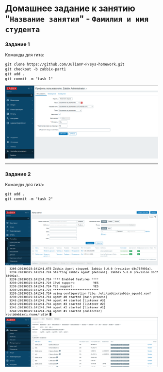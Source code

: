 # Домашнее задание к занятию "`Название занятия`" - `Фамилия и имя студента`

### Задание 1

Команды для гита: 

```
git clone https://github.com/JulianP-P/sys-homework.git
git checkout -b zabbix-part1
git add .
git commit -m "task 1"
```


![Админка zabbix](https://github.com/JulianP-P/sys-homework/blob/zabbix-part1/img/img1.png)


---

### Задание 2


Команды для гита:

```
git add .
git commit -m "task 2"
```

![Aгенты подключены к серверу](https://github.com/JulianP-P/sys-homework/blob/zabbix-part1/img/img2.png)
![Логи zabbix agent](https://github.com/JulianP-P/sys-homework/blob/zabbix-part1/img/img3.png)
![Latest data](https://github.com/JulianP-P/sys-homework/blob/zabbix-part1/img/img4.png)
---

